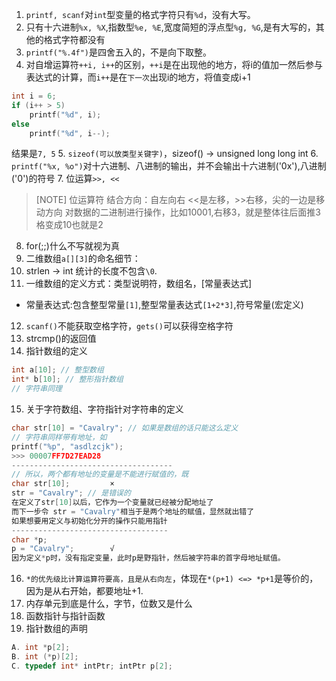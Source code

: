 1. `printf, scanf`对`int`型变量的格式字符只有`%d`，没有大写。
2. 只有十六进制`%x, %X`,指数型`%e, %E`,宽度简短的浮点型`%g, %G`,是有大写的，其他的格式字符都没有
3. `printf("%.4f")`是四舍五入的，不是向下取整。
4. 对自增运算符`++i, i++`的区别，`++i`是在出现他的地方，将i的值加一然后参与表达式的计算，而`i++`是在`下一次`出现i的地方，将值变成i+1
```c++
int i = 6;
if (i++ > 5)
	printf("%d", i);
else 
	printf("%d", i--);
```

结果是`7, 5`
5. `sizeof(可以放类型关键字)`，sizeof() -> unsigned long long int
6. `printf("%x, %o")`对十六进制、八进制的输出，并不会输出十六进制('0x'),八进制('0')的符号
7. 位运算`>>, <<`
> [NOTE] 位运算符
> 结合方向：自左向右
> <<是左移，>>右移，尖的一边是移动方向
> 对数据的二进制进行操作，比如10001,右移3，就是整体往后面推3格变成10也就是2

8. for(;;)什么不写就视为真
9. 二维数组`a[][3]`的命名细节：
10. strlen -> int 统计的长度不包含`\0`.
11. 一维数组的定义方式：类型说明符，数组名，[常量表达式]
- 常量表达式:包含整型常量`[1]`,整型常量表达式`[1+2*3]`,符号常量(宏定义)
12. `scanf()`不能获取空格字符，`gets()`可以获得空格字符
13. strcmp()的返回值
14. 指针数组的定义
```c
int a[10]; // 整型数组
int* b[10]; // 整形指针数组
// 字符串同理
```
15. 关于字符数组、字符指针对字符串的定义
```c
char str[10] = "Cavalry"; // 如果是数组的话只能这么定义
// 字符串同样带有地址，如
printf("%p", "asdlzcjk");
>>> 00007FF7D27EAD28
------------------------------------
// 所以，两个都有地址的变量是不能进行赋值的，既
char str[10];         ×
str = "Cavalry"; // 是错误的
在定义了str[10]以后，它作为一个变量就已经被分配地址了
而下一步令 str = "Cavalry"相当于是两个地址的赋值，显然就出错了
如果想要用定义与初始化分开的操作只能用指针
-----------------------------------
char *p;
p = "Cavalry";        √
因为定义*p时，没有指定变量，此时p是野指针，然后被字符串的首字母地址赋值。
```
16. `*的优先级比计算运算符要高，且是从右向左`，体现在`*(p+1) <=> *p+1`是等价的，因为是从右开始，都要地址+1.
17. 内存单元到底是什么，字节，位数又是什么
18. 函数指针与指针函数
19. 指针数组的声明
```c
A. int *p[2];
B. int (*p)[2];
C. typedef int* intPtr; intPtr p[2];
```

